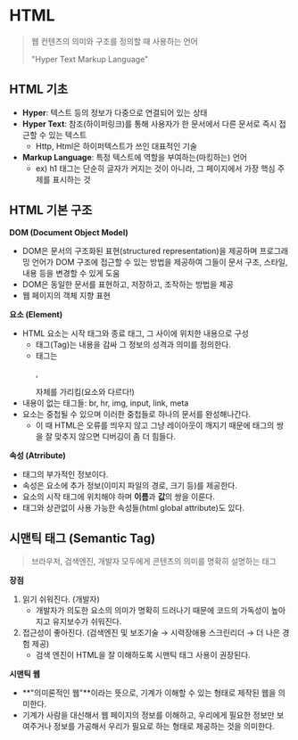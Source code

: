 # HTML

> 웹 컨텐츠의 의미와 구조를 정의할 때 사용하는 언어
>
> "Hyper Text Markup Language"



## HTML 기초

- **Hyper**: 텍스트 등의 정보가 다중으로 연결되어 있는 상태
- **Hyper Text**: 참조(하이퍼링크)를 통해 사용자가 한 문서에서 다른 문서로 즉시 접근할 수 있는 텍스트
  - Http, Html은 하이퍼텍스트가 쓰인 대표적인 기술
- **Markup Language**: 특정 텍스트에 역할을 부여하는(마킹하는) 언어
  - ex) h1 태그는 단순히 글자가 커지는 것이 아니라, 그 페이지에서 가장 핵심 주제를 표시하는 것



## HTML 기본 구조

**DOM (Document Object Model)**

- DOM은 문서의 구조화된 표현(structured representation)을 제공하며 프로그래밍 언어가 DOM 구조에 접근할 수 있는 방법을 제공하여 그들이 문서 구조, 스타일, 내용 등을 변경할 수 있게 도움
- DOM은 동일한 문서를 표현하고, 저장하고, 조작하는 방법을 제공
- 웹 페이지의 객체 지향 표현

**요소 (Element)**

- HTML 요소는 시작 태그와 종료 태그, 그 사이에 위치한 내용으로 구성
  - 태그(Tag)는 내용을 감싸 그 정보의 성격과 의미를 정의한다.
  - 태그는 <p>, </p> 자체를 가리킴(요소와 다르다!)
- 내용이 없는 태그들: br, hr, img, input, link, meta
- 요소는 중첩될 수 있으며 이러한 중첩들로 하나의 문서를 완성해나간다.
  - 이 때 HTML은 오류를 띄우지 않고 그냥 레이아웃이 깨지기 때문에 태그의 쌍을 잘 맞추지 않으면 디버깅이 좀 더 힘들다.

**속성 (Atrribute)**

- 태그의 부가적인 정보이다.
- 속성은 요소에 추가 정보(이미지 파일의 경로, 크기 등)를 제공한다.
- 요소의 시작 태그에 위치해야 하며 **이름**과 **값**의 쌍을 이룬다.
- 태그와 상관없이 사용 가능한 속성들(html global attribute)도 있다.



## 시맨틱 태그 (Semantic Tag)

> 브라우저, 검색엔진, 개발자 모두에게 콘텐츠의 의미를 명확히 설명하는 태그

**장점**

1. 읽기 쉬워진다. (개발자)
   - 개발자가 의도한 요소의 의미가 명확히 드러나기 때문에 코드의 가독성이 높아지고 유지보수가 쉬워진다.
2. 접근성이 좋아진다. (검색엔진 및 보조기술 → 시력장애용 스크린리더 → 더 나은 경험 제공)
   - 검색 엔진이 HTML을 잘 이해하도록 시맨틱 태그 사용이 권장된다.

**시맨틱 웹**

- **"의미론적인 웹"**이라는 뜻으로, 기계가 이해할 수 있는 형태로 제작된 웹을 의미한다.
- 기계가 사람을 대신해서 웹 페이지의 정보를 이해하고, 우리에게 필요한 정보만 보여주거나 정보를 가공해서 우리가 필요로 하는 형태로 제공하는 것을 의미한다.